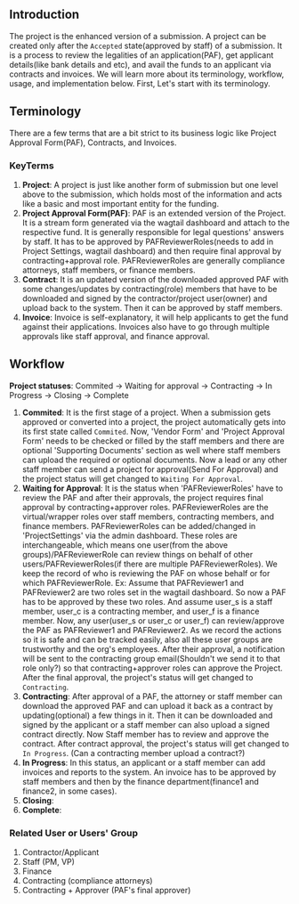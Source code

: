 ## **Introduction**

The project is the enhanced version of a submission. A project can be created only after the `Accepted` state(approved by staff) of a submission. It is a process to review the legalities of an application(PAF), get applicant details(like bank details and etc), and avail the funds to an applicant via contracts and invoices. We will learn more about its terminology, workflow, usage, and implementation below. First, Let's start with its terminology.

## **Terminology**

There are a few terms that are a bit strict to its business logic like Project Approval Form(PAF), Contracts, and Invoices.

### **KeyTerms**
1. **Project**: A project is just like another form of submission but one level above to the submission, which holds most of the information and acts like a basic and most important entity for the funding. 
2. **Project Approval Form(PAF)**: PAF is an extended version of the Project. It is a stream form generated via the wagtail dashboard and attach to the respective fund. It is generally responsible for legal questions' answers by staff. It has to be approved by PAFReviewerRoles(needs to add in Project Settings, wagtail dashboard) and then require final approval by contracting+approval role. PAFReviewerRoles are generally compliance attorneys, staff members, or finance members.
3. **Contract**: It is an updated version of the downloaded approved PAF with some changes/updates by contracting(role) members that have to be downloaded and signed by the contractor/project user(owner) and upload back to the system. Then it can be approved by staff members.
4. **Invoice**: Invoice is self-explanatory, it will help applicants to get the fund against their applications. Invoices also have to go through multiple approvals like staff approval, and finance approval.


## Workflow

**Project statuses**: Commited -> Waiting for approval -> Contracting -> In Progress -> Closing -> Complete

1. **Commited**: It is the first stage of a project. When a submission gets approved or converted into a project, the project automatically gets into its first state called `Commited`. Now, 'Vendor Form' and 'Project Approval Form' needs to be checked or filled by the staff members and there are optional 'Supporting Documents' section as well where staff members can upload the required or optional documents. Now a lead or any other staff member can send a project for approval(Send For Approval) and the project status will get changed to `Waiting For Approval`. 
2. **Waiting for Approval**: It is the status when 'PAFReviewerRoles' have to review the PAF and after their approvals, the project requires final approval by contracting+approver roles. PAFReviewerRoles are the virtual/wrapper roles over staff members, contracting members, and finance members. PAFReviewerRoles can be added/changed in 'ProjectSettings' via the admin dashboard. These roles are interchangeable, which means one user(from the above groups)/PAFReviewerRole can review things on behalf of other users/PAFReviewerRoles(if there are multiple PAFReviewerRoles). We keep the record of who is reviewing the PAF on whose behalf or for which PAFReviewerRole.
Ex: Assume that PAFReviewer1 and PAFReviewer2 are two roles set in the wagtail dashboard. So now a PAF has to be approved by these two roles. And assume user_s is a staff member, user_c is a contracting member, and user_f is a finance member. Now, any user(user_s or user_c or user_f) can review/approve the PAF as PAFReviewer1 and PAFReviewer2. As we record the actions so it is safe and can be tracked easily, also all these user groups are trustworthy and the org's employees.
After their approval, a notification will be sent to the contracting group email(Shouldn't we send it to that role only?) so that contracting+approver roles can approve the Project. After the final approval, the project's status will get changed to `Contracting`.
3. **Contracting**: After approval of a PAF, the attorney or staff member can download the approved PAF and can upload it back as a contract by updating(optional) a few things in it. Then it can be downloaded and signed by the applicant or a staff member can also upload a signed contract directly. Now Staff member has to review and approve the contract. After contract approval, the project's status will get changed to `In Progress`.  (Can a contracting member upload a contract?)
4. **In Progress**: In this status, an applicant or a staff member can add invoices and reports to the system. An invoice has to be approved by staff members and then by the finance department(finance1 and finance2, in some cases). 
5. **Closing**:
6. **Complete**:

### **Related User or Users' Group**
1. Contractor/Applicant
2. Staff (PM, VP)
3. Finance
4. Contracting (compliance attorneys)
5. Contracting + Approver (PAF's final approver)
